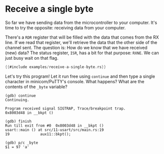 # Receive a single byte

So far we have sending data from the microcontroller to your computer. It's time to try the opposite: receiving
data from your computer.

There's a `RDR` register that will be filled with the data that comes from the RX line. If we read
that register, we'll retrieve the data that the other side of the channel sent. The question is: How
do we know that we have received (new) data? The status register, `ISR`, has a bit for that purpose:
`RXNE`. We can just busy wait on that flag.

``` rust
{{#include examples/receive-a-single-byte.rs}}
```

Let's try this program! Let it run free using `continue` and then type a single character in
minicom/PuTTY's console. What happens? What are the contents of the `_byte` variable?

```
(gdb) continue
Continuing.

Program received signal SIGTRAP, Trace/breakpoint trap.
0x8003d48 in __bkpt ()

(gdb) finish
Run till exit from #0  0x8003d48 in __bkpt ()
usart::main () at src/11-usart/src/main.rs:19
19              aux11::bkpt();

(gdb) p/c _byte
$1 = 97 'a'
```
